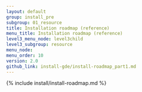 ```yaml
---
layout: default
group: install_pre
subgroup: 01_resource
title: Installation roadmap (reference)
menu_title: Installation roadmap (reference)
level3_menu_node: level3child
level3_subgroup: resource
menu_node: 
menu_order: 10
version: 2.0
github_link: install-gde/install-roadmap_part1.md
---
```


{% include install/install-roadmap.md %}
